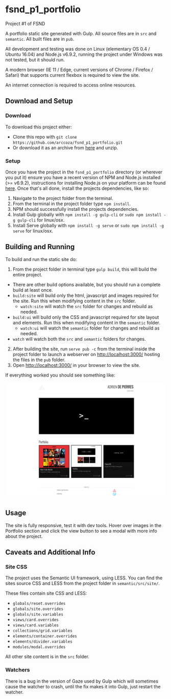 # fsnd_p1_portfolio
Project #1 of FSND

A portfolio static site generated with Gulp.
All source files are in `src` and `semantic`.
All built files are in `pub`.

All development and testing was done on Linux (elementary OS 0.4 / Ubuntu 16.04) and Node.js v6.9.2, running the project under Windows was not tested, but it should run.

A modern browser (IE 11 / Edge, current versions of Chrome / Firefox / Safari) that supports current flexbox is required to view the site.

An internet connection is required to access online resources.

## Download and Setup

### Download
To download this project either:
- Clone this repo with `git clone https://github.com/arccoza/fsnd_p1_portfolio.git`
- Or download it as an archive from [here](https://github.com/arccoza/fsnd_p1_portfolio/archive/master.zip) and unzip.

### Setup
Once you have the project in the `fsnd_p1_portfolio` directory (or wherever you put it) ensure you have a recent version of NPM and Node.js installed (>= v6.9.2), instructions for installing Node.js on your platform can be found [here](https://nodejs.org/en/download/package-manager/). Once that's all done, install the projects dependencies, like so:

1. Navigate to the project folder from the terminal.
2. From the terminal in the project folder type `npm install`.
3. NPM should successfully install the projects dependencies.
4. Install Gulp globally with `npm install -g gulp-cli` or `sudo npm install -g gulp-cli` for linux/osx.
5. Install Serve globally with `npm install -g serve` or `sudo npm install -g serve` for linux/osx.

## Building and Running
To build and run the static site do:

1. From the project folder in terminal type `gulp build`, this will build the entire project.
  - There are other build options available, but you should run a complete build at least once.
  - `build:site` will build only the html, javascript and images required for the site. Run this when modifying content in the `src` folder.
    - `watch:site` will watch the `src` folder for changes and rebuild as needed.
  - `build:ui` will build only the CSS and javascript required for site layout and elements. Run this when modifying content in the `semantic` folder.
    - `watch:ui` will watch the `semantic` folder for changes and rebuild as needed.
  - `watch` will watch both the `src` and `semantic` folders for changes.
2. After building the site, run `serve pub -c` from the terminal inside the project folder to launch a webserver on [http://localhost:3000/](http://localhost:3000/) hosting the files in the `pub` folder.
3. Open [http://localhost:3000/](http://localhost:3000/) in your browser to view the site.

If everything worked you should see something like:

<img src="screenshot.png" alt="screenshot">

## Usage
The site is fully responsive, test it with dev tools. Hover over images in the Portfolio section and click the view button to see a modal with more info about the project.

## Caveats and Additional Info

### Site CSS
The project uses the Semantic UI framework, using LESS.
You can find the sites source CSS and LESS from the project folder in `semantic/src/site/`.

These files contain site CSS and LESS:
- `globals/reset.overrides`
- `globals/site.overrides`
- `globals/site.variables`
- `views/card.overrides`
- `views/card.variables`
- `collections/grid.variables`
- `elements/container.overrides`
- `elements/divider.variables`
- `modules/modal.overrides`

All other site content is in the `src` folder.

### Watchers
There is a bug in the version of Gaze used by Gulp which will sometimes cause the watcher to crash, until the fix makes it into Gulp, just restart the watcher.
